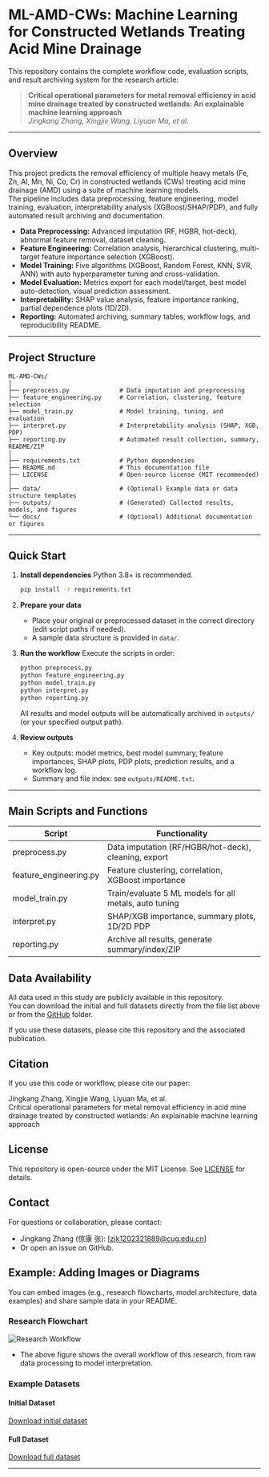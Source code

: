 # ML-AMD-CWs: Machine Learning for Constructed Wetlands Treating Acid Mine Drainage

This repository contains the complete workflow code, evaluation scripts, and result archiving system for the research article:

> **Critical operational parameters for metal removal efficiency in acid mine drainage treated by constructed wetlands: An explainable machine learning approach**  
> *Jingkang Zhang, Xingjie Wang, Liyuan Ma, et al.*

---

## Overview

This project predicts the removal efficiency of multiple heavy metals (Fe, Zn, Al, Mn, Ni, Co, Cr) in constructed wetlands (CWs) treating acid mine drainage (AMD) using a suite of machine learning models.  
The pipeline includes data preprocessing, feature engineering, model training, evaluation, interpretability analysis (XGBoost/SHAP/PDP), and fully automated result archiving and documentation.

- **Data Preprocessing:** Advanced imputation (RF, HGBR, hot-deck), abnormal feature removal, dataset cleaning.
- **Feature Engineering:** Correlation analysis, hierarchical clustering, multi-target feature importance selection (XGBoost).
- **Model Training:** Five algorithms (XGBoost, Random Forest, KNN, SVR, ANN) with auto hyperparameter tuning and cross-validation.
- **Model Evaluation:** Metrics export for each model/target, best model auto-detection, visual prediction assessment.
- **Interpretability:** SHAP value analysis, feature importance ranking, partial dependence plots (1D/2D).
- **Reporting:** Automated archiving, summary tables, workflow logs, and reproducibility README.

---

## Project Structure

```plaintext
ML-AMD-CWs/
│
├── preprocess.py              # Data imputation and preprocessing
├── feature_engineering.py     # Correlation, clustering, feature selection
├── model_train.py             # Model training, tuning, and evaluation
├── interpret.py               # Interpretability analysis (SHAP, XGB, PDP)
├── reporting.py               # Automated result collection, summary, README/ZIP
│
├── requirements.txt           # Python dependencies
├── README.md                  # This documentation file
├── LICENSE                    # Open-source license (MIT recommended)
│
├── data/                      # (Optional) Example data or data structure templates
├── outputs/                   # (Generated) Collected results, models, and figures
└── docs/                      # (Optional) Additional documentation or figures
```
---

## Quick Start

1. **Install dependencies**
   Python 3.8+ is recommended.

   ```bash
   pip install -r requirements.txt
   ```

2. **Prepare your data**

   * Place your original or preprocessed dataset in the correct directory (edit script paths if needed).
   * A sample data structure is provided in `data/`.

3. **Run the workflow**
   Execute the scripts in order:

   ```bash
   python preprocess.py
   python feature_engineering.py
   python model_train.py
   python interpret.py
   python reporting.py
   ```

   All results and model outputs will be automatically archived in `outputs/` (or your specified output path).

4. **Review outputs**

   * Key outputs: model metrics, best model summary, feature importances, SHAP plots, PDP plots, prediction results, and a workflow log.
   * Summary and file index: see `outputs/README.txt`.

---

## Main Scripts and Functions

| Script                | Functionality                                              |
|-----------------------|-----------------------------------------------------------|
| preprocess.py         | Data imputation (RF/HGBR/hot-deck), cleaning, export      |
| feature_engineering.py| Feature clustering, correlation, XGBoost importance       |
| model_train.py        | Train/evaluate 5 ML models for all metals, auto tuning    |
| interpret.py          | SHAP/XGB importance, summary plots, 1D/2D PDP             |
| reporting.py          | Archive all results, generate summary/index/ZIP           |


## Data Availability

All data used in this study are publicly available in this repository.  
You can download the initial and full datasets directly from the file list above or from the [GitHub](./) folder.

If you use these datasets, please cite this repository and the associated publication.


## Citation

If you use this code or workflow, please cite our paper:

Jingkang Zhang, Xingjie Wang, Liyuan Ma, et al.  
Critical operational parameters for metal removal efficiency in acid mine drainage treated by constructed wetlands: An explainable machine learning approach


## License

This repository is open-source under the MIT License. See [LICENSE](./LICENSE) for details.


## Contact

For questions or collaboration, please contact:
- Jingkang Zhang (倞康 张): [zjk1202321889@cug.edu.cn]
- Or open an issue on GitHub.

## Example: Adding Images or Diagrams

You can embed images (e.g., research flowcharts, model architecture, data examples) and share sample data in your README.

### Research Flowchart

![Research Workflow](GitHub/Flowchart.tif)

- The above figure shows the overall workflow of this research, from raw data processing to model interpretation.

### Example Datasets

#### Initial Dataset

[Download initial dataset](GitHub/initial%20dataset.xlsx)

#### Full Dataset

[Download full dataset](GitHub/full%20dataset.xlsx)

---

